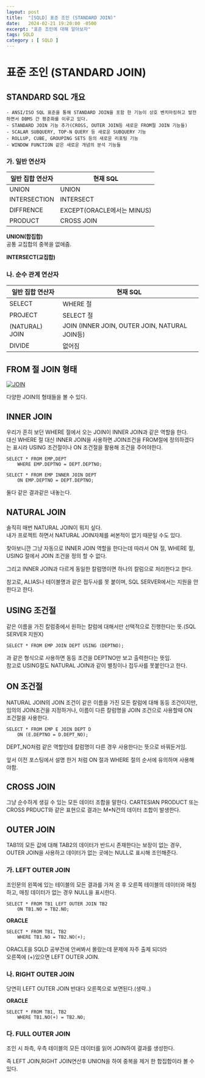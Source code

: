 ```yaml
---
layout: post
title:  "[SQLD] 표준 조인 (STANDARD JOIN)"
date:   2024-02-21 19:20:00 -0500
excerpt: "표준 조인에 대해 알아보자"
tags: SQLD
category : [ SQLD ]
---
```


# 표준 조인 (STANDARD JOIN)

## STANDARD SQL 개요
    - ANSI/ISO SQL 표준을 통해 STANDARD JOIN을 포함 한 기능이 상호 벤치마킹하고 발전하면서 DBMS 간 평준화를 이루고 있다.
    - STANDARD JOIN 기능 추가(CROSS, OUTER JOIN등 새로운 FROM절 JOIN 기능들)
    - SCALAR SUBQUERY, TOP-N QUERY 등 새로운 SUBQUERY 기능
    - ROLLUP, CUBE, GROUPING SETS 등의 새로운 리포팅 기능
    - WINDOW FUNCTION 같은 새로운 개념의 분석 기능들

### 가. 일반 연산자


|일반 집합 연산자|현재 SQL|
|---|---|
|UNION|UNION|
|INTERSECTION|INTERSECT|
|DIFFRENCE|EXCEPT(ORACLE에서는 MINUS)|
|PRODUCT|CROSS JOIN|


**UNION(합집합)**  
공통 교집합의 중복을 없애줌.

**INTERSECT(교집합)**

### 나. 순수 관계 연산자


|일반 집합 연산자|현재 SQL|
|---|---|
|SELECT|WHERE 절|
|PROJECT|SELECT 절|
|(NATURAL) JOIN|JOIN (INNER JOIN, OUTER JOIN, NATURAL JOIN등)|
|DIVIDE|없어짐|


## FROM 절 JOIN 형태

<a href="https://imgbb.com/"><img src="https://i.ibb.co/F5jFgrR/JOIN.png" alt="JOIN" border="0"></a>

다양한 JOIN의 형태들을 볼 수 있다.

## INNER JOIN

우리가 흔히 보던 WHERE 절에서 오는 JOIN이 INNER JOIN과 같은 역할을 한다.  
대신 WHERE 절 대신 INNER JOIN을 사용하면 JOIN조건을 FROM절에 정의하겠다는 표시라 USING 조건절이나 ON 조건절을 활용해 조건을 주어야한다.  

```
SELECT * FROM EMP,DEPT  
    WHERE EMP.DEPTNO = DEPT.DEPTNO;
```

```
SELECT * FROM EMP INNER JOIN DEPT  
    ON EMP.DEPTNO = DEPT.DEPTNO;  
```
둘다 같은 결과같은 내놓는다.

## NATURAL JOIN

솔직히 매번 NATURAL JOIN이 뭐지 싶다.  
내가 프로젝트 하면서 NATURAL JOIN자체를 써본적이 없기 때문일 수도 있다.    

찾아보니깐 그냥 자동으로 INNER JOIN 역할을 한다는데 따라서 ON 절, WHERE 절, USING 절에서 JOIN 조건을 정의 할 수 없다.  

그리고 INNER JOIN과 다르게 동일한 칼럼명이면 하나의 칼럼으로 처리한다고 한다.  

참고로, ALIAS나 테이블명과 같은 접두사를 못 붙이며,
SQL SERVER에서는 지원을 안한다고 한다.

## USING 조건절

같은 이름을 가진 칼럼중에서 원하는 칼럼에 대해서만 선택적으로 진행한다는 뜻.(SQL SERVER 지원X)  

```
SELECT * FROM EMP JOIN DEPT USING (DEPTNO);
```

과 같은 형식으로 사용하면 동등 조건을 DEPTNO만 보고 출력한다는 뜻임.  
참고로 USING절도 NATURAL JOIN과 같이 별칭이나 접두사를 못붙인다고 한다.

## ON 조건절

NATURAL JOIN의 JOIN 조건이 같은 이름을 가진 모든 칼럼에 대해 동등 조건이지만, 임의의 JOIN조건을 지정하거나, 이름이 다른 칼럼명을 JOIN 조건으로 사용할때 ON 조건절을 사용한다.

```
SELECT * FROM EMP E JOIN DEPT D  
    ON (E.DEPTNO = D.DEPT_NO);
```

DEPT_NO처럼 같은 역할인데 칼럼명이 다른 경우 사용한다는 뜻으로 바꿔둔거임.  

앞서 이전 포스팅에서 설명 한거 처럼 ON 절과 WHERE 절의 순서에 유의하며 사용해야함.

## CROSS JOIN

그냥 순수하게 생길 수 있는 모든 데이터 조합을 말한다.
CARTESIAN PRODUCT 또는 CROSS PRDUCT와 같은 표현으로 결과는 M*N건의 데이터 조합이 발생한다.

## OUTER JOIN

TAB1의 모든 값에 대해 TAB2의 데이터가 반드시 존재한다는 보장이 없는 경우, OUTER JOIN을 사용하고 데이터가 없는 곳에는 NULL로 표시해 조인해준다.  


### 가. LEFT OUTER JOIN

조인문의 왼쪽에 있는 테이블의 모든 결과를 가져 온 후 오른쪽 테이블의 데이터와 매칭하고, 매칭 데이터가 없는 경우 NULL을 표시한다.  

```
SELECT * FROM TB1 LEFT OUTER JOIN TB2  
    ON TB1.NO = TB2.NO;
```

**ORACLE**

```
SELECT * FROM TB1, TB2  
    WHERE TB1.NO = TB2.NO(+);
```

ORACLE을 SQLD 공부전에 안써봐서 몰랐는데 문제에 자주 출제 되더라  
오른쪽에 (+)있으면 LEFT OUTER JOIN.


### 나. RIGHT OUTER JOIN

당연히 LEFT OUTER JOIN 반대다 오른쪽으로 보면된다.(생략..)

**ORACLE**

```
SELECT * FROM TB1, TB2  
    WHERE TB1.NO(+) = TB2.NO;
```

### 다. FULL OUTER JOIN

조인 시 좌측, 우측 테이블의 모든 데이터를 읽어 JOIN하여 결과를 생성한다. 

즉 LEFT JOIN,RIGHT JOIN연산후 UNION을 하여 중복을 제거 한 합집합이라 볼 수 있다.
